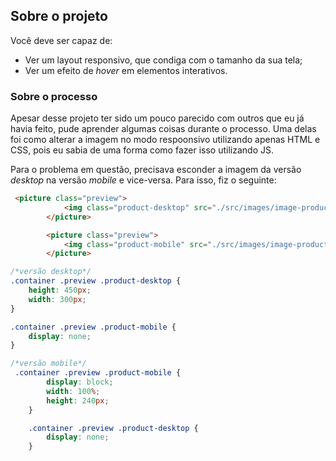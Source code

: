 ## Sobre o projeto

Você deve ser capaz de:

- Ver um layout responsivo, que condiga com o tamanho da sua tela;
- Ver um efeito de _hover_ em elementos interativos.

### Sobre o processo

Apesar desse projeto ter sido um pouco parecido com outros que eu já havia feito, pude aprender algumas coisas durante o processo. Uma delas foi como alterar a imagem no modo respoonsivo utilizando apenas HTML e CSS, pois eu sabia de uma forma como fazer isso utilizando JS. 

Para o problema em questão, precisava esconder a imagem da versão _desktop_ na versão _mobile_ e vice-versa. Para isso, fiz o seguinte:

```html
 <picture class="preview">
            <img class="product-desktop" src="./src/images/image-product-desktop.jpg" alt="Gabrielle Essence Eau De Parfum">
        </picture>

        <picture class="preview">
            <img class="product-mobile" src="./src/images/image-product-mobile.jpg" alt="Gabrielle Essence Eau De Parfum">
        </picture>
```

```css
/*versão desktop*/
.container .preview .product-desktop {
    height: 450px;
    width: 300px;
}

.container .preview .product-mobile {
    display: none;
}

/*versão mobile*/
 .container .preview .product-mobile {
        display: block;
        width: 100%;
        height: 240px;
    }

    .container .preview .product-desktop {
        display: none;
    }
```